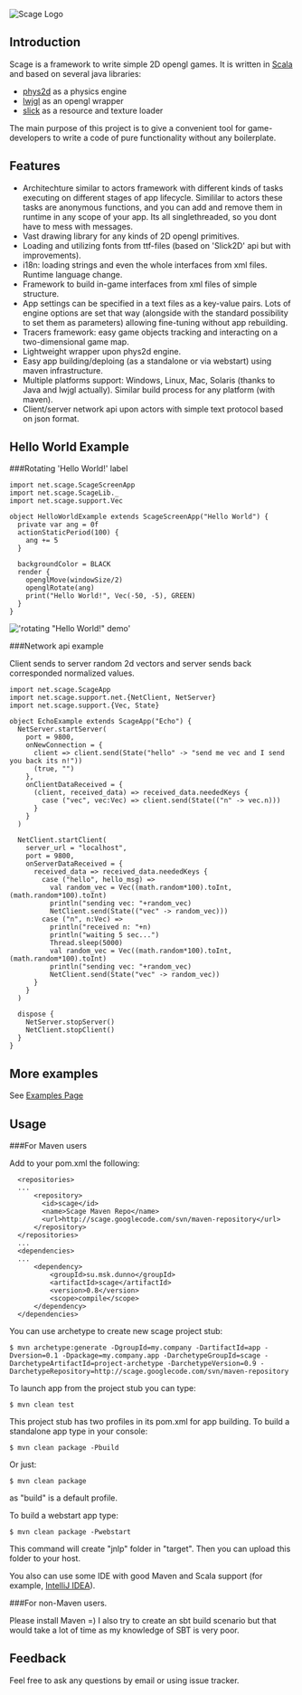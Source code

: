 ![Scage Logo](http://dl.dropbox.com/u/11297078/public_pics/scage-logo.png)

Introduction
------------

Scage is a framework to write simple 2D opengl games. It is written in [Scala](http://scala-lang.org/) and based on several java libraries:

 - [phys2d](http://phys2d.cokeandcode.com/) as a physics engine
 - [lwjgl](http://lwjgl.org) as an opengl wrapper
 - [slick](http://slick.cokeandcode.com/) as a resource and texture loader

The main purpose of this project is to give a convenient tool for game-developers to write a code of pure functionality without any boilerplate.

Features
--------

 - Architechture similar to actors framework with different kinds of tasks executing on different stages of app lifecycle. Simililar to actors these tasks are anonymous functions, and you can add and remove them in runtime in any scope of your app. Its all singlethreaded, so you dont have to mess with messages.
 - Vast drawing library for any kinds of 2D opengl primitives.
 - Loading and utilizing fonts from ttf-files (based on 'Slick2D' api but with improvements).
 - i18n: loading strings and even the whole interfaces from xml files. Runtime language change.
 - Framework to build in-game interfaces from xml files of simple structure.
 - App settings can be specified in a text files as a key-value pairs. Lots of engine options are set that way (alongside with the standard possibility to set them as parameters) allowing fine-tuning without app rebuilding.
 - Tracers framework: easy game objects tracking and interacting on a two-dimensional game map.
 - Lightweight wrapper upon phys2d engine.
 - Easy app building/deploing (as a standalone or via webstart) using maven infrastructure.
 - Multiple platforms support: Windows, Linux, Mac, Solaris (thanks to Java and lwjgl actually). Similar build process for any platform (with maven).
 - Client/server network api upon actors with simple text protocol based on json format.

Hello World Example
-------------------

###Rotating 'Hello World!' label

    import net.scage.ScageScreenApp
    import net.scage.ScageLib._
    import net.scage.support.Vec

    object HelloWorldExample extends ScageScreenApp("Hello World") {
      private var ang = 0f
      actionStaticPeriod(100) {
        ang += 5
      }

      backgroundColor = BLACK
      render {
        openglMove(windowSize/2)
        openglRotate(ang)
        print("Hello World!", Vec(-50, -5), GREEN)
      }
    }

!['rotating "Hello World!" demo'](http://dl.dropbox.com/u/11297078/public_pics/rotating_hello.png)

###Network api example

Client sends to server random 2d vectors and server sends back corresponded normalized values.

    import net.scage.ScageApp
    import net.scage.support.net.{NetClient, NetServer}
    import net.scage.support.{Vec, State}

    object EchoExample extends ScageApp("Echo") {
      NetServer.startServer(
        port = 9800,
        onNewConnection = {
          client => client.send(State("hello" -> "send me vec and I send you back its n!"))
          (true, "")
        },
        onClientDataReceived = {
          (client, received_data) => received_data.neededKeys {
            case ("vec", vec:Vec) => client.send(State(("n" -> vec.n)))
          }
        }
      )

      NetClient.startClient(
        server_url = "localhost",
        port = 9800,
        onServerDataReceived = {
          received_data => received_data.neededKeys {
            case ("hello", hello_msg) =>
              val random_vec = Vec((math.random*100).toInt, (math.random*100).toInt)
              println("sending vec: "+random_vec)
              NetClient.send(State(("vec" -> random_vec)))
            case ("n", n:Vec) =>
              println("received n: "+n)
              println("waiting 5 sec...")
              Thread.sleep(5000)
              val random_vec = Vec((math.random*100).toInt, (math.random*100).toInt)
              println("sending vec: "+random_vec)
              NetClient.send(State("vec" -> random_vec))
          }
        }
      )

      dispose {
        NetServer.stopServer()
        NetClient.stopClient()
      }
    }
    
More examples
-------------

See [Examples Page](https://github.com/dunnololda/scage/wiki/Examples)

Usage
------------

###For Maven users

Add to your pom.xml the following:

      <repositories>
      ...
          <repository>
            <id>scage</id>
            <name>Scage Maven Repo</name>
            <url>http://scage.googlecode.com/svn/maven-repository</url>
          </repository>
      </repositories>
      ...
      <dependencies>
      ...
          <dependency>
              <groupId>su.msk.dunno</groupId>
              <artifactId>scage</artifactId>
              <version>0.8</version>
              <scope>compile</scope>
          </dependency>
      </dependencies>

You can use archetype to create new scage project stub:

    $ mvn archetype:generate -DgroupId=my.company -DartifactId=app -Dversion=0.1 -Dpackage=my.company.app -DarchetypeGroupId=scage -DarchetypeArtifactId=project-archetype -DarchetypeVersion=0.9 -DarchetypeRepository=http://scage.googlecode.com/svn/maven-repository
    
To launch app from the project stub you can type:

    $ mvn clean test
    
This project stub has two profiles in its pom.xml for app building. To build a standalone app type in your console:

    $ mvn clean package -Pbuild
    
Or just:

    $ mvn clean package

as "build" is a default profile.

To build a webstart app type:

    $ mvn clean package -Pwebstart 
   
This command will create "jnlp" folder in "target". Then you can upload this folder to your host.

You also can use some IDE with good Maven and Scala support (for example, [IntelliJ IDEA](http://www.jetbrains.com/idea/)).

###For non-Maven users.

Please install Maven =) I also try to create an sbt build scenario but that would take a lot of time as my knowledge of SBT is very poor.

Feedback
--------

Feel free to ask any questions by email or using issue tracker.

